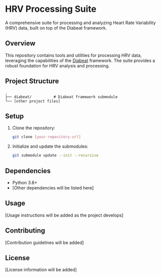 # HRV Processing Suite

A comprehensive suite for processing and analyzing Heart Rate Variability (HRV) data, built on top of the Diabeat framework.

## Overview

This repository contains tools and utilities for processing HRV data, leveraging the capabilities of the [Diabeat](https://github.com/ad-aspera/diabeat) framework. The suite provides a robust foundation for HRV analysis and processing.

## Project Structure

```
.
├── diabeat/          # Diabeat framework submodule
└── [other project files]
```

## Setup

1. Clone the repository:
   ```bash
   git clone [your-repository-url]
   ```

2. Initialize and update the submodules:
   ```bash
   git submodule update --init --recursive
   ```

## Dependencies

- Python 3.8+
- [Other dependencies will be listed here]

## Usage

[Usage instructions will be added as the project develops]

## Contributing

[Contribution guidelines will be added]

## License

[License information will be added] 